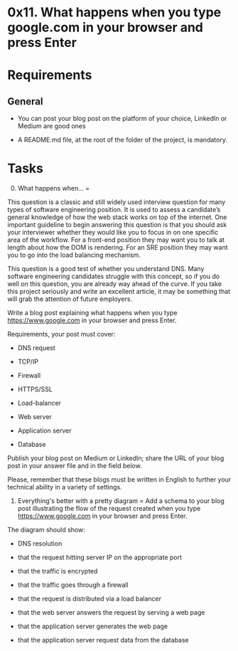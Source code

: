 0x11. What happens when you type google.com in your browser and press Enter
=
<h1>Requirements</h1>

<h2>General</h2>

*  You can post your blog post on the platform of your choice, LinkedIn or Medium are good ones

*  A README.md file, at the root of the folder of the project, is mandatory.

Tasks
=

0. What happens when...
=

This question is a classic and still widely used interview question for many types of software engineering position. It is used to assess a candidate’s general knowledge of how the web stack works on top of the internet. One important guideline to begin answering this question is that you should ask your interviewer whether they would like you to focus in on one specific area of the workflow. For a front-end position they may want you to talk at length about how the DOM is rendering. For an SRE position they may want you to go into the load balancing mechanism.

This question is a good test of whether you understand DNS. Many software engineering candidates struggle with this concept, so if you do well on this question, you are already way ahead of the curve. If you take this project seriously and write an excellent article, it may be something that will grab the attention of future employers.

Write a blog post explaining what happens when you type https://www.google.com in your browser and press Enter.

Requirements, your post must cover:

*  DNS request

*  TCP/IP

*  Firewall

*  HTTPS/SSL

*  Load-balancer

*  Web server

*  Application server

*  Database

Publish your blog post on Medium or LinkedIn; share the URL of your blog post in your answer file and in the field below.

Please, remember that these blogs must be written in English to further your technical ability in a variety of settings.

1. Everything's better with a pretty diagram
=
Add a schema to your blog post illustrating the flow of the request created when you type https://www.google.com in your browser and press Enter.

The diagram should show:

*  DNS resolution

*  that the request hitting server IP on the appropriate port

*  that the traffic is encrypted

*  that the traffic goes through a firewall

*  that the request is distributed via a load balancer

*  that the web server answers the request by serving a web page

*  that the application server generates the web page

*  that the application server request data from the database
